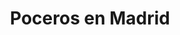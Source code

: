 ---
id: 'service-11'
title: 'Poceros en Madrid'
titleMeta: "Poceros en Madrid | Servicios de pocería - Desatascos Madrid"
canonical: https://www.desatascos-madrid.com/services/poceros-madrid

mediumImage: 'poceros-madrid-md.webp'
largeImage: 'poceros-madrid-lg.webp'

metaContent: "Descubre la importancia de los poceros en Madrid y los servicios de pocería profesional que ofrece Desatascos Madrid. Solucionamos atascos, fugas y roturas en las tuberías. Confía en nuestra experiencia y tecnología avanzada ¡Contáctanos ahora!☎️​ 647 376 782"
detailBreadcrumbSubTitle: 'Poceros en Madrid'
detailBreadcrumbDesc: 'Poceros en Madrid'



title2: 'Poceros en Madrid'
#PARRAFO color negro de fondo y letras en verde
detailSubTitle: 'Tuberías sin zanja: ¿Qué son y cómo nos ayudan a mejorar nuestra infraestructura?'

#PARRAFO slider
parrafo: "Servicios de pocería de confianza en Madrid"


contenido: "
<h2>1. Introducción</h2>

    <p>El buen funcionamiento de las redes de saneamiento es esencial para garantizar un entorno limpio y saludable en cualquier ciudad. En <strong>Madrid</strong>, una de las empresas líderes en la prestación de servicios de <strong>pocería</strong> es <strong>Desatascos Pociten</strong>, reconocida por su experiencia y profesionalismo. En este artículo, exploraremos la importancia de los <strong>poceros en Madrid</strong> y los diversos servicios que ofrece <strong>Desatascos Pociten</strong>.</p>

    <h2>2. ¿Qué son los poceros?</h2>

    <p>Los <strong>poceros</strong> son profesionales especializados en el <strong>mantenimiento</strong>, <strong>reparación</strong> y <strong>construcción</strong> de redes de saneamiento.</p>

    <h2>3. Importancia de los servicios de pocería en Madrid</h2>

    <p>Los servicios de <strong>pocería</strong> desempeñan un papel crucial en el <strong>mantenimiento de la infraestructura de saneamiento</strong> en <strong>Madrid</strong>. Estos profesionales se encargan de prevenir y solucionar <strong>atascos</strong>, <strong>fugas</strong> y <strong>roturas en las tuberías</strong>, entre otros problemas comunes en las redes de saneamiento.</p>

    <h2>4. Servicios ofrecidos por una empresa de pocería en Madrid</h2>

    <p>Una empresa de <strong>pocería en Madrid</strong> como <strong>Desatascos Pociten</strong> ofrece una amplia gama de servicios para garantizar el buen funcionamiento de las redes de saneamiento. Algunos de los servicios más destacados incluyen:</p>

    <ul><p>
        <li><strong>Limpieza de alcantarillado</strong>: Eliminación de residuos y obstrucciones en los sistemas de alcantarillado.</li><br>
        <li><strong>Desatascos y desobstrucciones</strong>: Solución de atascos y obstrucciones en tuberías y desagües.</li><br>
        <li><strong>Reparación y rehabilitación de redes de saneamiento</strong>: Reparación de fugas, roturas y daños en las tuberías.</li><br>
        <li><strong>Inspección con cámaras de video</strong>: Utilización de tecnología de vanguardia para inspeccionar el estado de las redes de saneamiento.</li></p>
    </ul>

    <h2>5. Ventajas de contratar a Desatascos Pociten, una empresa de poceros en Madrid</h2>

    <p>Al elegir a <strong>Desatascos Pociten</strong> para sus necesidades de <strong>pocería en Madrid</strong>, disfrutará de las siguientes ventajas:</p>

    <ul>
        <p><li><strong>Experiencia y conocimientos técnicos</strong>: Desatascos Pociten cuenta con un equipo de profesionales altamente capacitados y con amplia experiencia en el campo de la pocería.</li><br>
        <li><strong>Equipos y tecnología avanzada</strong>: Desatascos Pociten utiliza equipos y tecnología de última generación para garantizar un servicio eficiente y de calidad.</li><br>
        <li><strong>Servicio rápido y eficiente</strong>: Desatascos Pociten se compromete a brindar un servicio rápido y eficiente, minimizando las molestias para sus clientes.</li><br>
        <li><strong>Asesoramiento profesional</strong>: El equipo de Desatascos Pociten está capacitado para brindar asesoramiento profesional sobre el mantenimiento y cuidado de las redes de saneamiento.</li></p>
    </ul>

    <h2>6. Importancia del mantenimiento preventivo</h2>

    <p>El mantenimiento preventivo es fundamental para prevenir problemas en las redes de saneamiento. Realizar inspecciones periódicas y llevar a cabo tareas de limpieza y mantenimiento adecuadas ayudará a evitar atascos, fugas y otros inconvenientes.</p>

    <h2>7. Poceros en Madrid: precios y tarifas</h2>

    <p>Los precios y tarifas de los servicios de pocería en Madrid pueden variar según la complejidad del trabajo y los servicios requeridos. Es recomendable solicitar presupuestos personalizados a empresas como Desatascos Pociten para obtener información precisa.</p>

   

    <h2>8. Conclusión</h2>

    <p>Los servicios de pocería desempeñan un papel vital en el mantenimiento de las redes de saneamiento en Madrid. Desatascos Pociten, una empresa líder en el sector, ofrece una amplia gama de servicios para garantizar el buen funcionamiento de las redes de saneamiento. Al elegir a Desatascos Pociten, los clientes se benefician de su experiencia, conocimientos técnicos y servicio eficiente. Mantener un mantenimiento adecuado y realizar inspecciones periódicas son medidas clave para prevenir problemas en las redes de saneamiento.</p>
<hr>
"
accordionData:
 [
    {
      question: '¿Cuánto tiempo tarda en solucionarse un atasco?',
      answer:
        'El tiempo necesario para solucionar un atasco depende de la gravedad y la complejidad del problema. En general, los poceros profesionales realizan intervenciones rápidas y eficientes para minimizar las molestias.',
    },
    {
      question: '¿Cómo puedo prevenir problemas de alcantarillado?',
      answer:
        'Para prevenir problemas de alcantarillado, es importante realizar un mantenimiento preventivo regular, evitando arrojar objetos no adecuados por el desagüe y realizando limpiezas periódicas para eliminar obstrucciones y residuos acumulados.',
    },
    {
      question: '¿Qué debo hacer si tengo una fuga de agua en mi casa?',
      answer:
        'Si tienes una fuga de agua en tu casa, cierra la llave de paso para detener el flujo de agua y evita mayores daños. Luego, contacta a una empresa de pocería profesional para que realice las reparaciones necesarias.'
    },
      {
      question: '¿Cuáles son las señales de una tubería rota?',
      answer: 'Algunas señales de una tubería rota incluyen olores desagradables, humedad o filtraciones en techos o paredes, disminución en la presión del agua y la aparición de manchas de moho o corrosión.'
    },
      {
      question: '¿Es necesario contratar a un pocero profesional?',
      answer:
        'Sí, es altamente recomendable contratar a un pocero profesional para garantizar un trabajo seguro y de calidad. Los poceros profesionales cuentan con los conocimientos, experiencia y herramientas necesarias para solucionar los problemas de las redes de saneamiento de manera eficiente.',
    },
  ]

isFeatured: true
---